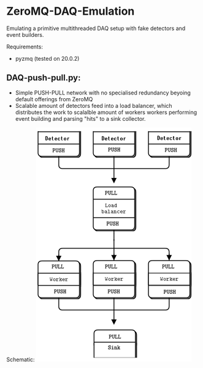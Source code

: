 # ZeroMQ-DAQ-Emulation
Emulating a primitive multithreaded DAQ setup with fake detectors and event builders.

Requirements:
- pyzmq (tested on 20.0.2)

## DAQ-push-pull.py:
- Simple PUSH-PULL network with no specialised redundancy beyoing default offerings from ZeroMQ
- Scalable amount of detectors feed into a load balancer, which distributes the work to scalalble amount of workers workers performing event building and parsing "hits" to a sink collector.

Schematic:
![PUSH-PULL schematic](graphics/DAQ-push-pull.png)
